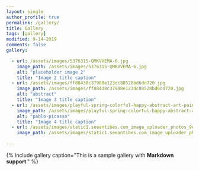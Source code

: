 ```yaml
---
layout: single
author_profile: true
permalink: /gallery/
title: Gallery
tags: [gallery]
modified: 9-14-2019
comments: false
gallery:

  - url: /assets/images/5376315-QMKVVEMA-6.jpg
    image_path: /assets/images/5376315-QMKVVEMA-6.jpg
    alt: "placeholder image 2"
    title: "Image 2 title caption"
  - url: /assets/images/ff88438c37908e123dc88528bd6dd720.jpg
    image_path: /assets/images/ff88438c37908e123dc88528bd6dd720.jpg
    alt: "abstract"
    title: "Image 3 title caption"  
  - url: /assets/images/playful-spring-colorful-happy-abstract-art-painting-modern-art-prints.jpg
    image_path: /assets/images/playful-spring-colorful-happy-abstract-art-painting-modern-art-prints.jpg
    alt: "pablo-picasso"
    title: "Image 4 title caption"
  - url: /assets/images/static1.seeantibes.com_image_uploader_photos_9e_large_pablo-picasso (1).jpg
    image_path: /assets/images/static1.seeantibes.com_image_uploader_photos_9e_large_pablo-picasso (1).jpg
    
---
```


{% include gallery caption="This is a sample gallery with **Markdown support**." %}

